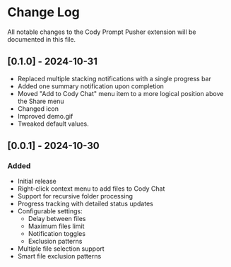 # Change Log

All notable changes to the Cody Prompt Pusher extension will be documented in this file.

## [0.1.0] - 2024-10-31

- Replaced multiple stacking notifications with a single progress bar
- Added one summary notification upon completion
- Moved "Add to Cody Chat" menu item to a more logical position above the Share menu
- Changed icon
- Improved demo.gif
- Tweaked default values.

## [0.0.1] - 2024-10-30

### Added

- Initial release
- Right-click context menu to add files to Cody Chat
- Support for recursive folder processing
- Progress tracking with detailed status updates
- Configurable settings:
  - Delay between files
  - Maximum files limit
  - Notification toggles
  - Exclusion patterns
- Multiple file selection support
- Smart file exclusion patterns
